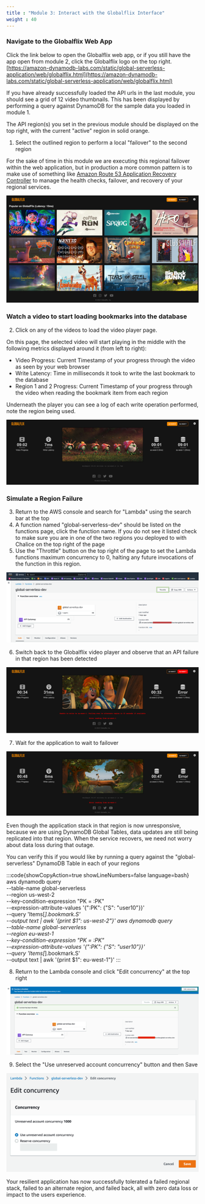 ```yaml
---
title : "Module 3: Interact with the Globalflix Interface"
weight : 40
---
```


### Navigate to the Globalflix Web App
  Click the link below to open the Globalflix web app, or if you still have the app open from module 2, click the Globalflix logo on the top right. 
  [https://amazon-dynamodb-labs.com/static/global-serverless-application/web/globalflix.html](https://amazon-dynamodb-labs.com/static/global-serverless-application/web/globalflix.html)

If you have already successfully loaded the API urls in the last module, you should see a grid of 12 video thumbnails. This has been displayed by performing a query against DynamoDB for the sample data you loaded in module 1.

The API region(s) you set in the previous module should be displayed on the top right, with the current "active" region in solid orange. 

1. Select the outlined region to perform a local "failover" to the second region

For the sake of time in this module we are executing this regional failover within the web application, but in production a more common pattern is to make use of something like [Amazon Route 53 Application Recovery Controller](https://aws.amazon.com/route53/application-recovery-controller/) to manage the health checks, failover, and recovery of your regional services.

![globalflix](/static/images/global-serverless-application/module_3/globalflix.png)


### Watch a video to start loading bookmarks into the database

2. Click on any of the videos to load the video player page. 

On this page, the selected video will start playing in the middle with the following metrics displayed around it (from left to right):

* Video Progress: Current Timestamp of your progress through the video as seen by your web browser
* Write Latency: Time in milliseconds it took to write the last bookmark to the database
* Region 1 and 2 Progress: Current Timestamp of your progress through the video when reading the bookmark item from each region

Underneath the player you can see a log of each write operation performed, note the region being used.

![player](/static/images/global-serverless-application/module_3/player.png)


### Simulate a Region Failure

3. Return to the AWS console and search for "Lambda" using the search bar at the top
4. A function named "global-serverless-dev" should be listed on the functions page, click the function name. If you do not see it listed check to make sure you are in one of the two regions you deployed to with Chalice on the top right of the page
5. Use the "Throttle" button on the top right of the page to set the Lambda functions maximum concurrency to 0, halting any future invocations of the function in this region.

![lambda_throttle](/static/images/global-serverless-application/module_3/lambda_throttle.png)

6. Switch back to the Globalflix video player and observe that an API failure in that region has been detected

![ui_error](/static/images/global-serverless-application/module_3/ui_error.png)

7. Wait for the application to wait to failover

![ui_failover](/static/images/global-serverless-application/module_3/ui_failover.png)

Even though the application stack in that region is now unresponsive, because we are using DynamoDB Global Tables, data updates are still being replicated into that region. When the service recovers, we need not worry about data loss during that outage.

You can verify this if you would like by running a query against the "global-serverless" DynamoDB Table in each of your regions

:::code{showCopyAction=true showLineNumbers=false language=bash}
aws dynamodb query \
    --table-name global-serverless \
    --region us-west-2 \
    --key-condition-expression "PK = :PK" \
    --expression-attribute-values '{":PK": {"S": "user10"}}' \
    --query 'Items[*].bookmark.S' \
    --output text | awk '{print $1": us-west-2"}'
aws dynamodb query \
    --table-name global-serverless \
    --region eu-west-1 \
    --key-condition-expression "PK = :PK" \
    --expression-attribute-values '{":PK": {"S": "user10"}}' \
    --query 'Items[*].bookmark.S' \
    --output text | awk '{print $1": eu-west-1"}'
:::

8. Return to the Lambda console and click "Edit concurrency" at the top right

![lambda_unthrottle](/static/images/global-serverless-application/module_3/lambda_unthrottle.png)

9. Select the "Use unreserved account concurrency" button and then Save

![lambda_concurrency](/static/images/global-serverless-application/module_3/lambda_concurrency.png)

Your resilient application has now successfully tolerated a failed regional stack, failed to an alternate region, and failed back, all with zero data loss or impact to the users experience.